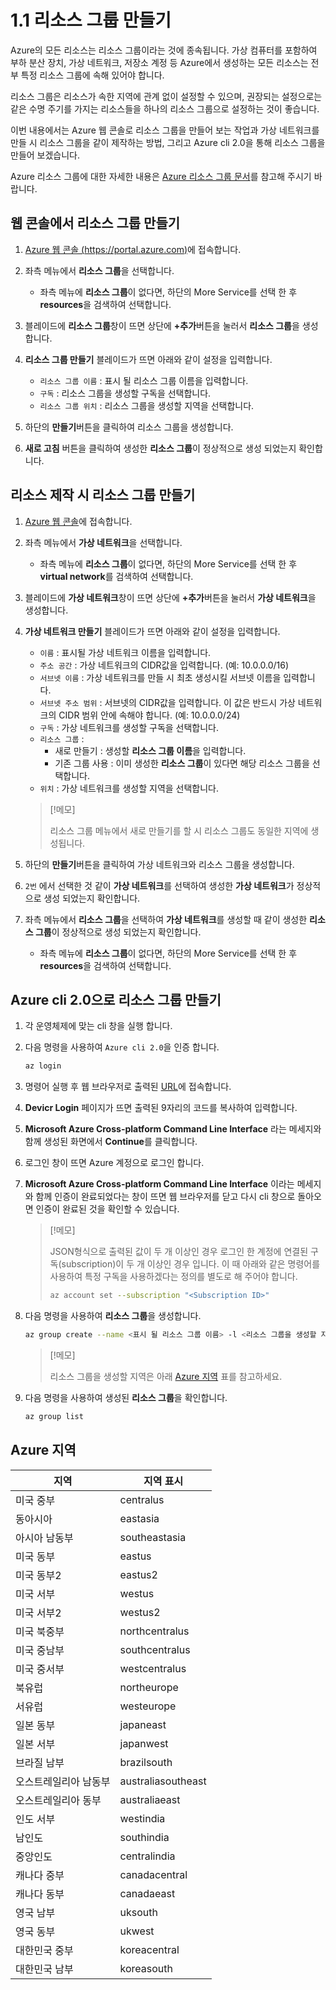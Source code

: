 # 1.1 리소스 그룹 만들기
Azure의 모든 리소스는 리소스 그룹이라는 것에 종속됩니다. 가상 컴퓨터를 포함하여 부하 분산 장치, 가상 네트워크, 저장소 계정 등 Azure에서 생성하는 모든 리소스는 전부 특정 리소스 그룹에 속해 있어야 합니다.

리소스 그룹은 리소스가 속한 지역에 관계 없이 설정할 수 있으며, 권장되는 설정으로는 같은 수명 주기를 가지는 리소스들을 하나의 리소스 그룹으로 설정하는 것이 좋습니다.

이번 내용에서는 Azure 웹 콘솔로 리소스 그룹을 만들어 보는 작업과 가상 네트워크를 만들 시 리소스 그룹을 같이 제작하는 방법, 그리고 Azure cli 2.0을 통해 리소스 그룹을 만들어 보겠습니다.

Azure 리소스 그룹에 대한 자세한 내용은 [Azure 리소스 그룹 문서](https://docs.microsoft.com/ko-kr/azure/azure-resource-manager/resource-group-overview)를 참고해 주시기 바랍니다.

## 웹 콘솔에서 리소스 그룹 만들기
1. [Azure 웹 콘솔 (https://portal.azure.com)](https://portal.azure.com)에 접속합니다.

2. 좌측 메뉴에서 **리소스 그룹**을 선택합니다.
    - 좌측 메뉴에 **리소스 그룹**이 없다면, 하단의 More Service를 선택 한 후 **resources**을 검색하여 선택합니다.

3. 블레이드에 **리소스 그룹**창이 뜨면 상단에 **+추가**버튼을 눌러서 **리소스 그룹**을 생성합니다.

4. **리소스 그룹 만들기** 블레이드가 뜨면 아래와 같이 설정을 입력합니다.
     - `리소스 그룹 이름` : 표시 될 리소스 그룹 이름을 입력합니다.
     - `구독` : 리소스 그룹을 생성할 구독을 선택합니다.
     - `리소스 그룹 위치` : 리소스 그룹을 생성할 지역을 선택합니다.

5. 하단의 **만들기**버튼을 클릭하여 리소스 그룹을 생성합니다.

6. **새로 고침** 버튼을 클릭하여 생성한 **리소스 그룹**이 정상적으로 생성 되었는지 확인합니다.

## 리소스 제작 시 리소스 그룹 만들기
1. [Azure 웹 콘솔](https://portal.azure.com)에 접속합니다.

2. 좌측 메뉴에서 **가상 네트워크**을 선택합니다.
    - 좌측 메뉴에 **리소스 그룹**이 없다면, 하단의 More Service를 선택 한 후 **virtual network**를 검색하여 선택합니다.

3. 블레이드에 **가상 네트워크**창이 뜨면 상단에 **+추가**버튼을 눌러서 **가상 네트워크**을 생성합니다.

4. **가상 네트워크 만들기** 블레이드가 뜨면 아래와 같이 설정을 입력합니다.
    - `이름` : 표시될 가상 네트워크 이름을 입력합니다.
    - `주소 공간` : 가상 네트워크의 CIDR값을 입력합니다. (예: 10.0.0.0/16)
    - `서브넷 이름` : 가상 네트워크를 만들 시 최초 생성시킬 서브넷 이름을 입력합니다.
    - `서브넷 주소 범위` : 서브넷의 CIDR값을 입력합니다. 이 값은 반드시 가상 네트워크의 CIDR 범위 안에 속해야 합니다. (예: 10.0.0.0/24)
    - `구독` : 가상 네트워크를 생성할 구독을 선택합니다.
    - `리소스 그룹` :
        - 새로 만들기 : 생성할 **리소스 그룹 이름**을 입력합니다.
        - 기존 그룹 사용 : 이미 생성한 **리소스 그룹**이 있다면 해당 리소스 그룹을 선택합니다.
    - `위치` : 가상 네트워크를 생성할 지역을 선택합니다. 
    > [!메모]
    >
    > 리소스 그룹 메뉴에서 새로 만들기를 할 시 리소스 그룹도 동일한 지역에 생성됩니다.

5. 하단의 **만들기**버튼을 클릭하여 가상 네트워크와 리소스 그룹을 생성합니다.

6. `2번` 에서 선택한 것 같이 **가상 네트워크**를 선택하여 생성한 **가상 네트워크**가 정상적으로 생성 되었는지 확인합니다.

7. 좌측 메뉴에서 **리소스 그룹**을 선택하여 **가상 네트워크**를 생성할 때 같이 생성한 **리소스 그룹**이 정상적으로 생성 되었는지 확인합니다.
    - 좌측 메뉴에 **리소스 그룹**이 없다면, 하단의 More Service를 선택 한 후 **resources**을 검색하여 선택합니다.

## Azure cli 2.0으로 리소스 그룹 만들기
1. 각 운영체제에 맞는 cli 창을 실행 합니다.

2. 다음 명령을 사용하여 `Azure cli 2.0`을 인증 합니다.
    ```bash
    az login
    ```

3. 명령어 실행 후 웹 브라우저로 출력된 [URL](https://aka.ms/devicelogin)에 접속합니다.

4. **Devicr Login** 페이지가 뜨면 출력된 9자리의 코드를 복사하여 입력합니다.

5. **Microsoft Azure Cross-platform Command Line Interface** 라는 메세지와 함께 생성된 화면에서 **Continue**를 클릭합니다.

6. 로그인 창이 뜨면 Azure 계정으로 로그인 합니다.

7. **Microsoft Azure Cross-platform Command Line Interface** 이라는 메세지와 함께 인증이 완료되었다는 창이 뜨면 웹 브라우저를 닫고 다시 cli 창으로 돌아오면 인증이 완료된 것을 확인할 수 있습니다.
    > [!메모]
    >
    > JSON형식으로 출력된 값이 두 개 이상인 경우 로그인 한 계정에 연결된 구독(subscription)이 두 개 이상인 경우 입니다. 이 때 아래와 같은 명령어를 사용하여 특정 구독을 사용하겠다는 정의를 별도로 해 주어야 합니다.
    > ```bash
    > az account set --subscription "<Subscription ID>"
    > ```

8. 다음 명령을 사용하여 **리소스 그룹**을 생성합니다.
    ```bash
    az group create --name <표시 될 리소스 그룹 이름> -l <리소스 그룹을 생성할 지역>
    ```

   >[!메모]
   >
   > 리소스 그룹을 생성할 지역은 아래 [Azure 지역](#azure-지역) 표를 참고하세요.

9. 다음 명령을 사용하여 생성된 **리소스 그룹**을 확인합니다.
    ```bash
    az group list 
    ```

## Azure 지역

| 지역 | 지역 표시 |
| --- | --- |
| 미국 중부 | centralus |
| 동아시아 | eastasia |
| 아시아 남동부 | southeastasia |
| 미국 동부 | eastus |
| 미국 동부2 | eastus2 |
| 미국 서부 | westus |
| 미국 서부2 | westus2 |
| 미국 북중부 | northcentralus |
| 미국 중남부 | southcentralus |
| 미국 중서부 | westcentralus |
| 북유럽 | northeurope |
| 서유럽 | westeurope |
| 일본 동부 | japaneast |
| 일본 서부 | japanwest |
| 브라질 남부 | brazilsouth |
| 오스트레일리아 남동부 | australiasoutheast |
| 오스트레일리아 동부 | australiaeast |
| 인도 서부 | westindia |
| 남인도 | southindia |
| 중앙인도 | centralindia |
| 캐나다 중부 | canadacentral |
| 캐나다 동부 | canadaeast |
| 영국 남부 | uksouth |
| 영국 동부 | ukwest |
| 대한민국 중부 | koreacentral |
| 대한민국 남부 | koreasouth |